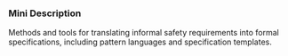 ### Mini Description

Methods and tools for translating informal safety requirements into formal specifications, including pattern languages and specification templates.
